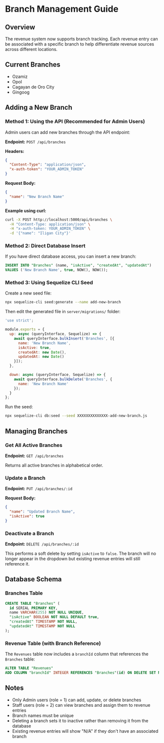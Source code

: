 # Branch Management Guide

## Overview
The revenue system now supports branch tracking. Each revenue entry can be associated with a specific branch to help differentiate revenue sources across different locations.

## Current Branches
- Ozamiz
- Opol
- Cagayan de Oro City
- Gingoog

## Adding a New Branch

### Method 1: Using the API (Recommended for Admin Users)

Admin users can add new branches through the API endpoint:

**Endpoint:** `POST /api/branches`

**Headers:**
```json
{
  "Content-Type": "application/json",
  "x-auth-token": "YOUR_ADMIN_TOKEN"
}
```

**Request Body:**
```json
{
  "name": "New Branch Name"
}
```

**Example using curl:**
```bash
curl -X POST http://localhost:5000/api/branches \
  -H "Content-Type: application/json" \
  -H "x-auth-token: YOUR_ADMIN_TOKEN" \
  -d '{"name": "Iligan City"}'
```

### Method 2: Direct Database Insert

If you have direct database access, you can insert a new branch:

```sql
INSERT INTO "Branches" (name, "isActive", "createdAt", "updatedAt")
VALUES ('New Branch Name', true, NOW(), NOW());
```

### Method 3: Using Sequelize CLI Seed

Create a new seed file:

```bash
npx sequelize-cli seed:generate --name add-new-branch
```

Then edit the generated file in `server/migrations/` folder:

```javascript
'use strict';

module.exports = {
  up: async (queryInterface, Sequelize) => {
    await queryInterface.bulkInsert('Branches', [{
      name: 'New Branch Name',
      isActive: true,
      createdAt: new Date(),
      updatedAt: new Date()
    }]);
  },

  down: async (queryInterface, Sequelize) => {
    await queryInterface.bulkDelete('Branches', {
      name: 'New Branch Name'
    });
  }
};
```

Run the seed:
```bash
npx sequelize-cli db:seed --seed XXXXXXXXXXXXXX-add-new-branch.js
```

## Managing Branches

### Get All Active Branches
**Endpoint:** `GET /api/branches`

Returns all active branches in alphabetical order.

### Update a Branch
**Endpoint:** `PUT /api/branches/:id`

**Request Body:**
```json
{
  "name": "Updated Branch Name",
  "isActive": true
}
```

### Deactivate a Branch
**Endpoint:** `DELETE /api/branches/:id`

This performs a soft delete by setting `isActive` to `false`. The branch will no longer appear in the dropdown but existing revenue entries will still reference it.

## Database Schema

### Branches Table
```sql
CREATE TABLE "Branches" (
  id SERIAL PRIMARY KEY,
  name VARCHAR(255) NOT NULL UNIQUE,
  "isActive" BOOLEAN NOT NULL DEFAULT true,
  "createdAt" TIMESTAMP NOT NULL,
  "updatedAt" TIMESTAMP NOT NULL
);
```

### Revenue Table (with Branch Reference)
The `Revenues` table now includes a `branchId` column that references the `Branches` table:

```sql
ALTER TABLE "Revenues" 
ADD COLUMN "branchId" INTEGER REFERENCES "Branches"(id) ON DELETE SET NULL;
```

## Notes

- Only Admin users (role = 1) can add, update, or delete branches
- Staff users (role = 2) can view branches and assign them to revenue entries
- Branch names must be unique
- Deleting a branch sets it to inactive rather than removing it from the database
- Existing revenue entries will show "N/A" if they don't have an associated branch
